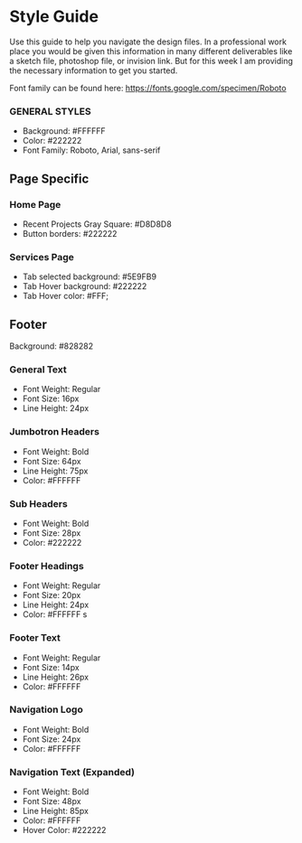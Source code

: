 # Style Guide
Use this guide to help you navigate the design files.  In a professional work place you would be given this information in many different deliverables like a sketch file, photoshop file, or invision link.  But for this week I am providing the necessary information to get you started.  

Font family can be found here: https://fonts.google.com/specimen/Roboto

### GENERAL STYLES
- Background: #FFFFFF
- Color: #222222
- Font Family: Roboto, Arial, sans-serif

## Page Specific

### Home Page
- Recent Projects Gray Square: #D8D8D8
- Button borders: #222222

### Services Page
- Tab selected background: #5E9FB9
- Tab Hover background: #222222
- Tab Hover color: #FFF;

## Footer 
Background: #828282

### General Text
- Font Weight: Regular
- Font Size: 16px
- Line Height: 24px

### Jumbotron Headers
- Font Weight: Bold
- Font Size: 64px
- Line Height: 75px
- Color: #FFFFFF

### Sub Headers
- Font Weight: Bold
- Font Size: 28px
- Color: #222222
   
### Footer Headings
- Font Weight: Regular
- Font Size: 20px
- Line Height: 24px
- Color: #FFFFFF
s
### Footer Text
- Font Weight: Regular
- Font Size: 14px
- Line Height: 26px
- Color: #FFFFFF

### Navigation Logo
- Font Weight: Bold
- Font Size: 24px
- Color: #FFFFFF

### Navigation Text (Expanded)
- Font Weight: Bold
- Font Size: 48px
- Line Height: 85px
- Color: #FFFFFF
- Hover Color: #222222
